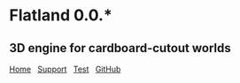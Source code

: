 # Flatland 0.0.*

## 3D engine for cardboard-cutout worlds

[Home](http://flatland.loop.coop) &nbsp;
[Support](http://flatland.loop.coop/support/index.html) &nbsp;
[Test](http://flatland.loop.coop/support/test.html) &nbsp;
[GitHub](https://github.com/loopdotcoop/flatland)
